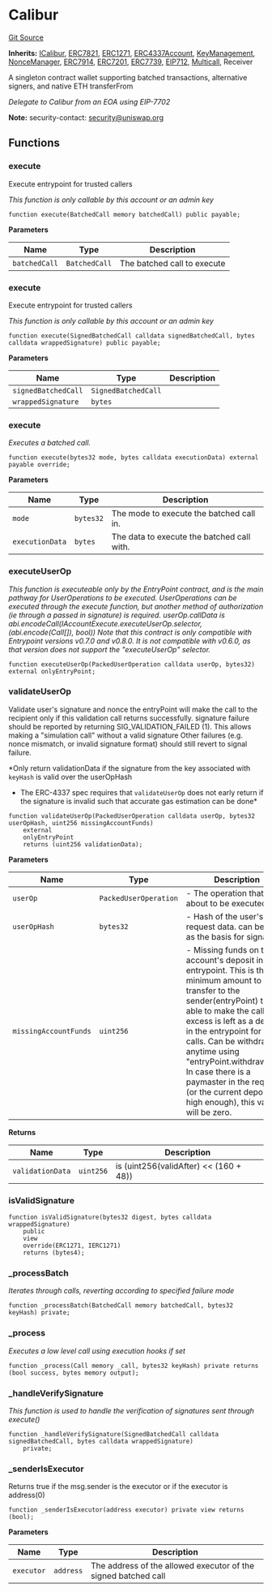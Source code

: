 # Calibur
[Git Source](https://github.com/Uniswap/minimal-delegation/blob/1457ed9d5e0382ab8547f6bc36a3738475e8b5fe/src/Calibur.sol)

**Inherits:**
[ICalibur](/src/interfaces/ICalibur.sol/interface.ICalibur.md), [ERC7821](/src/ERC7821.sol/abstract.ERC7821.md), [ERC1271](/src/ERC1271.sol/abstract.ERC1271.md), [ERC4337Account](/src/ERC4337Account.sol/abstract.ERC4337Account.md), [KeyManagement](/src/KeyManagement.sol/abstract.KeyManagement.md), [NonceManager](/src/NonceManager.sol/abstract.NonceManager.md), [ERC7914](/src/ERC7914.sol/abstract.ERC7914.md), [ERC7201](/src/ERC7201.sol/contract.ERC7201.md), [ERC7739](/src/ERC7739.sol/abstract.ERC7739.md), [EIP712](/src/EIP712.sol/contract.EIP712.md), [Multicall](/src/Multicall.sol/abstract.Multicall.md), Receiver

A singleton contract wallet supporting batched transactions, alternative signers, and native ETH transferFrom

*Delegate to Calibur from an EOA using EIP-7702*

**Note:**
security-contact: security@uniswap.org


## Functions
### execute

Execute entrypoint for trusted callers

*This function is only callable by this account or an admin key*


```solidity
function execute(BatchedCall memory batchedCall) public payable;
```
**Parameters**

|Name|Type|Description|
|----|----|-----------|
|`batchedCall`|`BatchedCall`|The batched call to execute|


### execute

Execute entrypoint for trusted callers

*This function is only callable by this account or an admin key*


```solidity
function execute(SignedBatchedCall calldata signedBatchedCall, bytes calldata wrappedSignature) public payable;
```
**Parameters**

|Name|Type|Description|
|----|----|-----------|
|`signedBatchedCall`|`SignedBatchedCall`||
|`wrappedSignature`|`bytes`||


### execute

*Executes a batched call.*


```solidity
function execute(bytes32 mode, bytes calldata executionData) external payable override;
```
**Parameters**

|Name|Type|Description|
|----|----|-----------|
|`mode`|`bytes32`|The mode to execute the batched call in.|
|`executionData`|`bytes`|The data to execute the batched call with.|


### executeUserOp

*This function is executeable only by the EntryPoint contract, and is the main pathway for UserOperations to be executed.
UserOperations can be executed through the execute function, but another method of authorization (ie through a passed in signature) is required.
userOp.callData is abi.encodeCall(IAccountExecute.executeUserOp.selector, (abi.encode(Call[]), bool))
Note that this contract is only compatible with Entrypoint versions v0.7.0 and v0.8.0. It is not compatible with v0.6.0, as that version does not support the "executeUserOp" selector.*


```solidity
function executeUserOp(PackedUserOperation calldata userOp, bytes32) external onlyEntryPoint;
```

### validateUserOp

Validate user's signature and nonce
the entryPoint will make the call to the recipient only if this validation call returns successfully.
signature failure should be reported by returning SIG_VALIDATION_FAILED (1).
This allows making a "simulation call" without a valid signature
Other failures (e.g. nonce mismatch, or invalid signature format) should still revert to signal failure.

*Only return validationData if the signature from the key associated with `keyHash` is valid over the userOpHash
- The ERC-4337 spec requires that `validateUserOp` does not early return if the signature is invalid such that accurate gas estimation can be done*


```solidity
function validateUserOp(PackedUserOperation calldata userOp, bytes32 userOpHash, uint256 missingAccountFunds)
    external
    onlyEntryPoint
    returns (uint256 validationData);
```
**Parameters**

|Name|Type|Description|
|----|----|-----------|
|`userOp`|`PackedUserOperation`|             - The operation that is about to be executed.|
|`userOpHash`|`bytes32`|         - Hash of the user's request data. can be used as the basis for signature.|
|`missingAccountFunds`|`uint256`|- Missing funds on the account's deposit in the entrypoint. This is the minimum amount to transfer to the sender(entryPoint) to be able to make the call. The excess is left as a deposit in the entrypoint for future calls. Can be withdrawn anytime using "entryPoint.withdrawTo()". In case there is a paymaster in the request (or the current deposit is high enough), this value will be zero.|

**Returns**

|Name|Type|Description|
|----|----|-----------|
|`validationData`|`uint256`|is (uint256(validAfter) << (160 + 48)) | (uint256(validUntil) << 160) | (isValid ? 0 : 1) - `validAfter` is always 0.|


### isValidSignature


```solidity
function isValidSignature(bytes32 digest, bytes calldata wrappedSignature)
    public
    view
    override(ERC1271, IERC1271)
    returns (bytes4);
```

### _processBatch

*Iterates through calls, reverting according to specified failure mode*


```solidity
function _processBatch(BatchedCall memory batchedCall, bytes32 keyHash) private;
```

### _process

*Executes a low level call using execution hooks if set*


```solidity
function _process(Call memory _call, bytes32 keyHash) private returns (bool success, bytes memory output);
```

### _handleVerifySignature

*This function is used to handle the verification of signatures sent through execute()*


```solidity
function _handleVerifySignature(SignedBatchedCall calldata signedBatchedCall, bytes calldata wrappedSignature)
    private;
```

### _senderIsExecutor

Returns true if the msg.sender is the executor or if the executor is address(0)


```solidity
function _senderIsExecutor(address executor) private view returns (bool);
```
**Parameters**

|Name|Type|Description|
|----|----|-----------|
|`executor`|`address`|The address of the allowed executor of the signed batched call|


